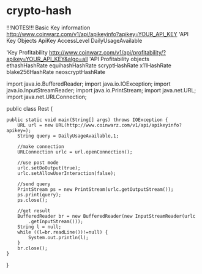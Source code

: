 # crypto-hash
!!!NOTES!!!
Basic Key information
http://www.coinwarz.com/v1/api/apikeyinfo?apikey=YOUR_API_KEY
  'API Key Objects
    ApiKey
    AccessLevel
    DailyUsageAvailable
  
  
'Key Profitability 
http://www.coinwarz.com/v1/api/profitability/?apikey=YOUR_API_KEY&algo=all
  'API Profitability objects  
  ethashHashRate
  equihashHashRate
  scryptHashRate
  x11HashRate
  blake256HashRate
  neoscryptHashRate


import java.io.BufferedReader;
import java.io.IOException;
import java.io.InputStreamReader;
import java.io.PrintStream;
import java.net.URL;
import java.net.URLConnection;

public class Rest {

    public static void main(String[] args) throws IOException {
        URL url = new URL(http://www.coinwarz.com/v1/api/apikeyinfo?apikey=);
        String query = DailyUsageAvailable,1;

        //make connection
        URLConnection urlc = url.openConnection();

        //use post mode
        urlc.setDoOutput(true);
        urlc.setAllowUserInteraction(false);

        //send query
        PrintStream ps = new PrintStream(urlc.getOutputStream());
        ps.print(query);
        ps.close();

        //get result
        BufferedReader br = new BufferedReader(new InputStreamReader(urlc
            .getInputStream()));
        String l = null;
        while ((l=br.readLine())!=null) {
            System.out.println(l);
        }
        br.close();
    }
}
